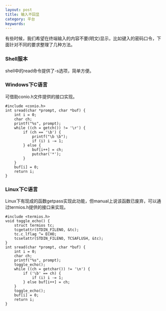 ```yaml
---
layout: post
title: 输入不回显
category: 平台
keywords:
---
```


有些时候，我们希望在终端输入的内容不要(明文)显示，比如键入的密码口令，下面针对不同的要求整理了几种方法。

### Shell服本

shell中的read命令提供了-s选项，简单方便。

### Windows下C语言

可借助conio.h文件提供的接口实现。

```
#include <conio.h>
int sread(char *prompt, char *buf) {
    int i = 0;
    char ch;
    printf("%s", prompt);
    while ((ch = getch()) != '\r') {
        if (ch == '\b') {
            printf("\b \b");
            if (i) i -= 1;
        } else {
            buf[i++] = ch;
            putchar('*');
        }
    }
    buf[i] = 0;
    return i;
}
```

### Linux下C语言

Linux下有现成的函数getpass实现此功能，但manual上说该函数已废弃，可以通过termios.h提供的接口来实现。

```
#include <termios.h>
void toggle_echo() {
    struct termios tc;
    tcgetattr(STDIN_FILENO, &tc);
    tc.c_lflag ^= ECHO;
    tcsetattr(STDIN_FILENO, TCSAFLUSH, &tc);
}
int sread(char *prompt, char *buf) {
    int i = 0;
    char ch;
    printf("%s", prompt);
    toggle_echo();
    while ((ch = getchar()) != '\n') {
        if ('\b' == ch) {
            if (i) i -= 1;
        } else buf[i++] = ch;
    }
    toggle_echo();
    buf[i] = 0;
    return i;
}
```

